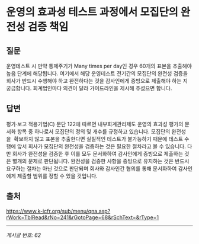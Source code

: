 # 운영의 효과성 테스트 과정에서 모집단의 완전성 검증 책임

## 질문
운영테스트 시 만약 통제주기가 Many times per day인 경우 60개의 표본을 추출해야 높음 단계에 해당됩니다. 여기에서 해당 운영테스트 전기간의 모집단의 완전성 검증을 회사가 반드시 수행해야 하고 완전하다는 것을 감사인에게 증빙으로 제출해야 하는 지 궁금합니다. 회계법인마다 의견이 달라 가이드라인을 제시해 주셨으면 합니다.

## 답변
평가·보고 적용기법(C) 문단 122에 따르면 내부회계관리제도 운영의 효과성 평가의 문서화 항목 중 하나로서 모집단의 정의 및 개수를 규정하고 있습니다. 모집단의 완전성을  확보하지 않고 표본을 추출한다면 실질적인 테스트가 불가능하기 때문에 테스트 수행에 앞서 회사가 모집단의 완전성을 검증하는 것은 필요한 절차라고 볼 수 있습니다.
다만 회사가 완전성을 검증한 후 이를 모두 문서화하여 감사인에게 증빙으로 제출하는 것은 별개의 문제로 판단됩니다. 완전성을 검증한 사항을 증빙으로 유지하는 것은 반드시 요구하는 절차는 아닌 것으로 판단되며 회사와 감사인간 협의를 통해 문서화하여 감사인에게 제출할 범위를 정할 수 있을 것입니다.

## 출처
https://www.k-icfr.org/sub/menu/qna.asp?rWork=TblRead&rNo=241&rGotoPage=68&rSchText=&rType=1

---
*게시글 번호: 62*
